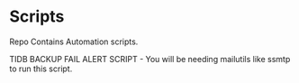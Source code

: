 # Scripts
Repo Contains Automation scripts.

TIDB BACKUP FAIL ALERT SCRIPT - You will be needing mailutils like ssmtp to run this script.
